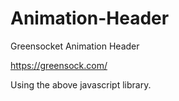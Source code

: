 # Animation-Header
Greensocket Animation Header

https://greensock.com/

Using the above javascript library.

